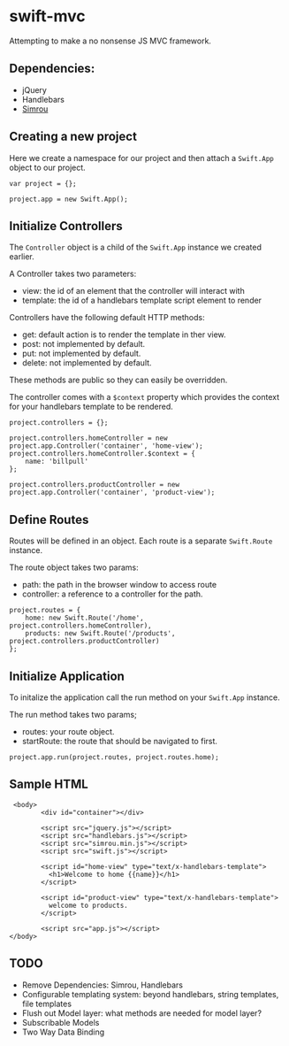 swift-mvc
=========

Attempting to make a no nonsense JS MVC framework.

Dependencies:
---------------
 - jQuery
 - Handlebars
 - [Simrou](https://github.com/buero-fuer-ideen/Simrou)

Creating a new project
------------------------
Here we create a namespace for our project and then
attach a ``Swift.App`` object to our project.

```
var project = {};

project.app = new Swift.App();
```

Initialize Controllers
------------------------
The ``Controller`` object is a child of the ``Swift.App`` instance we
created earlier. 

A Controller takes two parameters:
 - view: the id of an element that the controller will interact with
 - template: the id of a handlebars template script element to render

Controllers have the following default HTTP methods:
 - get: default action is to render the template in ther view.
 - post: not implemented by default.
 - put: not implemented by default.
 - delete: not implemented by default.

These methods are public so they can easily be overridden.

The controller comes with a ``$context`` property which provides the context
for your handlebars template to be rendered.

```
project.controllers = {};

project.controllers.homeController = new project.app.Controller('container', 'home-view');
project.controllers.homeController.$context = {
	name: 'billpull'
};

project.controllers.productController = new project.app.Controller('container', 'product-view');
```

Define Routes
-----------------
Routes will be defined in an object.
Each route is a separate ``Swift.Route`` instance.

The route object takes two params:
 - path: the path in the browser window to access route
 - controller: a reference to a controller for the path.

```
project.routes = {
	home: new Swift.Route('/home', project.controllers.homeController),
	products: new Swift.Route('/products', project.controllers.productController)
};
```

Initialize Application
------------------------
To initalize the application call the run method on your
``Swift.App`` instance.

The run method takes two params;
 - routes: your route object.
 - startRoute: the route that should be navigated to first.

``project.app.run(project.routes, project.routes.home);``


Sample HTML
------------------

```
 <body>
        <div id="container"></div>

        <script src="jquery.js"></script>
        <script src="handlebars.js"></script>
        <script src="simrou.min.js"></script>
        <script src="swift.js"></script>

        <script id="home-view" type="text/x-handlebars-template">
          <h1>Welcome to home {{name}}</h1>
        </script>

        <script id="product-view" type="text/x-handlebars-template">
          welcome to products.
        </script>

        <script src="app.js"></script>
</body>

```

TODO
--------
 - Remove Dependencies: Simrou, Handlebars
 - Configurable templating system: beyond handlebars, string templates, file templates
 - Flush out Model layer: what methods are needed for model layer?
 - Subscribable Models
 - Two Way Data Binding